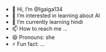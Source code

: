 - 👋 Hi, I’m @Igaiga134
- 👀 I’m interested in learning about AI
- 🌱 I’m currently learning hindi
- 📫 How to reach me ...
- 😄 Pronouns: she
- ⚡ Fun fact: ...

<!---
Igaiga134/Igaiga134 is a ✨ special ✨ repository because its `README.md` (this file) appears on your GitHub profile.
You can click the Preview link to take a look at your changes.
--->

